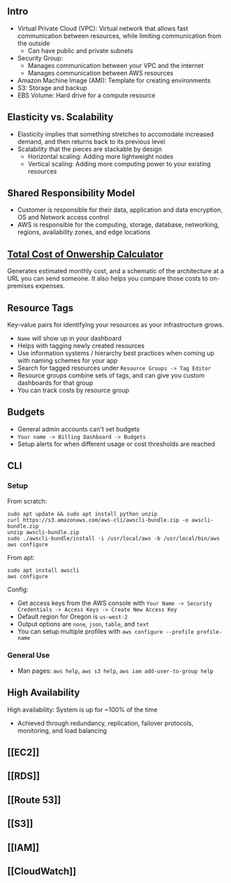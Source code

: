 ## Intro

* Virtual Private Cloud (VPC): Virtual network that allows fast communication between resources, while limiting communication from the outside
    * Can have public and private subnets
* Security Group:
    * Manages communication between your VPC and the internet
    * Manages communication between AWS resources
* Amazon Machine Image (AMI): Template for creating environments
* S3: Storage and backup
* EBS Volume: Hard drive for a compute resource

## Elasticity vs. Scalability

* Elasticity implies that something stretches to accomodate increased demand, and then returns back to its previous level
* Scalability that the pieces are stackable by design
    * Horizontal scaling: Adding more lightweight nodes
    * Vertical scaling: Adding more computing power to your existing resources

## Shared Responsibility Model

* Customer is responsible for their data, application and data encryption, OS and Network access control
* AWS is responsible for the computing, storage, database, networking, regions, availability zones, and edge locations

## [Total Cost of Onwership Calculator](https://awstcocalculator.com/)

Generates estimated monthly cost, and a schematic of the architecture at a URL you can send someone. It also helps you compare those costs to on-premises expenses.

## Resource Tags

Key-value pairs for identifying your resources as your infrastructure grows.

* `Name` will show up in your dashboard
* Helps with tagging newly created resources
* Use information systems / hierarchy best practices when coming up with naming schemes for your app
* Search for tagged resources under `Resource Groups -> Tag Editor`
* Resource groups combine sets of tags, and can give you custom dashboards for that group
* You can track costs by resource group

## Budgets

* General admin accounts can't set budgets
* `Your name -> Billing Dashboard -> Budgets`
* Setup alerts for when different usage or cost thresholds are reached

## CLI

### Setup

From scratch:

```
sudo apt update && sudo apt install python unzip
curl https://s3.amazonaws.com/aws-cli/awscli-bundle.zip -o awscli-bundle.zip
unzip awscli-bundle.zip
sudo ./awscli-bundle/install -i /usr/local/aws -b /usr/local/bin/aws
aws configure
```

From apt:

```
sudo apt install awscli
aws configure
```

Config:

* Get access keys from the AWS console with `Your Name -> Security Credentials -> Access Keys -> Create New Access Key`
* Default region for Oregon is `us-west-2`
* Output options are `none`, `json`, `table`, and `text`
* You can setup multiple profiles with `aws configure --profile profile-name`

### General Use

* Man pages: `aws help`, `aws s3 help`, `aws iam add-user-to-group help`

## High Availability

High availability: System is up for ~100% of the time

* Achieved through redundancy, replication, failover protocols, monitoring, and load balancing

## [[EC2]]

## [[RDS]]

## [[Route 53]]

## [[S3]]

## [[IAM]]

## [[CloudWatch]]
